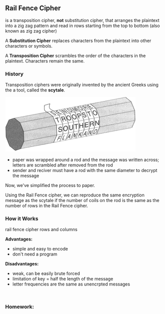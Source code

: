 ## **Rail Fence Cipher**
is a transposition cipher, **not** substitution cipher, that arranges the plaintext into a zig zag pattern and read in rows starting from the top to bottom (also known as zig zag cipher)  

A **Substitution Cipher** replaces characters from the plaintext into other characters or symbols.

A **Transposition Cipher** scrambles the order of the characters in the plaintext. Characters remain the same.
<br>

### **History**
Transposition ciphers were originally invented by the ancient Greeks using the a tool, called the **scytale**.

![image of scytale](https://github.com/Stuycs-K/final-project-3-jianz-wangi/blob/main/scytale.png)

- paper was wrapped around a rod and the message was written across; letters are scrambled after removed from the rod
- sender and reciver must have a rod with the same diameter to decrypt the message

Now, we've simplified the process to paper.

Using the Rail Fence cipher, we can reproduce the same encryption message as the scytale if the number of coils on the rod is the same as the number of rows in the Rail Fence cipher.
<br>

### **How it Works** 
rail fence cipher rows and columns    


**Advantages:**  
- simple and easy to encode
- don't need a program

**Disadvantages:**
- weak, can be easily brute forced
- limitation of key = half the length of the message
- letter frequencies are the same as unencrpted messages

<!-- **Encode** 

**Decode** -->

<!-- insert demo here too(?) -->
<br>

### **Homework:**

